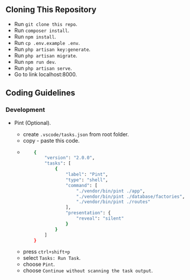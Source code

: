 ## Cloning This Repository

-   Run `git clone this repo`.
-   Run `composer install`.
-   Run `npm install`.
-   Run `cp .env.example .env`.
-   Run `php artisan key:generate`.
-   Run `php artisan migrate`.
-   Run `npm run dev`.
-   Run `php artisan serve`.
-   Go to link localhost:8000.

## Coding Guidelines

### Development

-   Pint (Optional).

    -   create `.vscode/tasks.json` from root folder.
    -   copy - paste this code.
    -   ```bash
            {
                "version": "2.0.0",
                "tasks": [
                    {
                        "label": "Pint",
                        "type": "shell",
                        "command": [
                            "./vendor/bin/pint ./app",
                            "./vendor/bin/pint ./database/factories",
                            "./vendor/bin/pint ./routes"
                        ],
                        "presentation": {
                            "reveal": "silent"
                        }
                    }
                ]
            }
        ```
    -   press `ctrl+shift+p`
    -   select `Tasks: Run Task`.
    -   choose `Pint`.
    -   choose `Continue without scanning the task output`.
